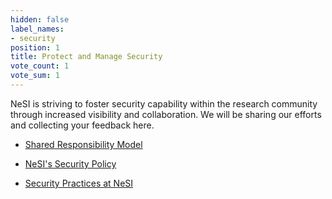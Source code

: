```yaml
---
hidden: false
label_names:
- security
position: 1
title: Protect and Manage Security
vote_count: 1
vote_sum: 1
---
```


NeSI is striving to foster security capability within the research community through increased visibility and collaboration. We will be sharing our efforts and collecting your feedback here.

- [Shared Responsibility Model](shared-responsibility.md)

- [NeSI's Security Policy](security-policy.md)

- [Security Practices at NeSI](security-practices-infrastructure.md)
